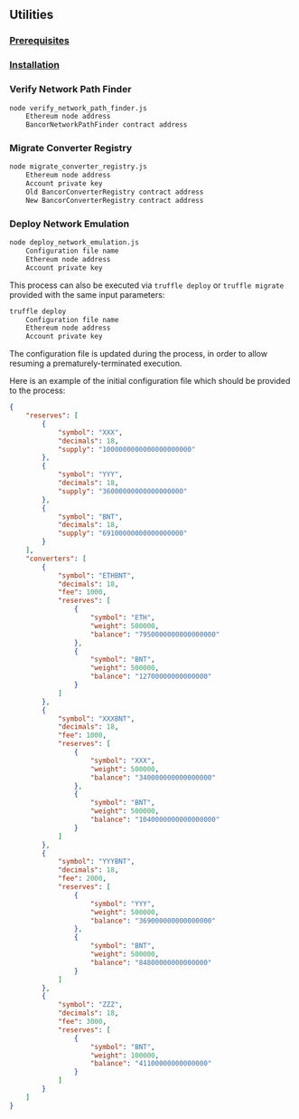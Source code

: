 ## Utilities

### [Prerequisites](../../README.md#prerequisites)

### [Installation](../../README.md#installation)

### Verify Network Path Finder

```bash
node verify_network_path_finder.js
    Ethereum node address
    BancorNetworkPathFinder contract address
```

### Migrate Converter Registry

```bash
node migrate_converter_registry.js
    Ethereum node address
    Account private key
    Old BancorConverterRegistry contract address
    New BancorConverterRegistry contract address
```

### Deploy Network Emulation

```bash
node deploy_network_emulation.js
    Configuration file name
    Ethereum node address
    Account private key
```

This process can also be executed via `truffle deploy` or `truffle migrate` provided with the same input parameters:
```bash
truffle deploy
    Configuration file name
    Ethereum node address
    Account private key
```

The configuration file is updated during the process, in order to allow resuming a prematurely-terminated execution.

Here is an example of the initial configuration file which should be provided to the process:
```json
{
    "reserves": [
        {
            "symbol": "XXX",
            "decimals": 18,
            "supply": "1000000000000000000000"
        },
        {
            "symbol": "YYY",
            "decimals": 18,
            "supply": "36000000000000000000"
        },
        {
            "symbol": "BNT",
            "decimals": 18,
            "supply": "69100000000000000000"
        }
    ],
    "converters": [
        {
            "symbol": "ETHBNT",
            "decimals": 18,
            "fee": 1000,
            "reserves": [
                {
                    "symbol": "ETH",
                    "weight": 500000,
                    "balance": "7950000000000000000"
                },
                {
                    "symbol": "BNT",
                    "weight": 500000,
                    "balance": "12700000000000000"
                }
            ]
        },
        {
            "symbol": "XXXBNT",
            "decimals": 18,
            "fee": 1000,
            "reserves": [
                {
                    "symbol": "XXX",
                    "weight": 500000,
                    "balance": "340000000000000000"
                },
                {
                    "symbol": "BNT",
                    "weight": 500000,
                    "balance": "1040000000000000000"
                }
            ]
        },
        {
            "symbol": "YYYBNT",
            "decimals": 18,
            "fee": 2000,
            "reserves": [
                {
                    "symbol": "YYY",
                    "weight": 500000,
                    "balance": "369000000000000000"
                },
                {
                    "symbol": "BNT",
                    "weight": 500000,
                    "balance": "84800000000000000"
                }
            ]
        },
        {
            "symbol": "ZZZ",
            "decimals": 18,
            "fee": 3000,
            "reserves": [
                {
                    "symbol": "BNT",
                    "weight": 100000,
                    "balance": "41100000000000000"
                }
            ]
        }
    ]
}
```
